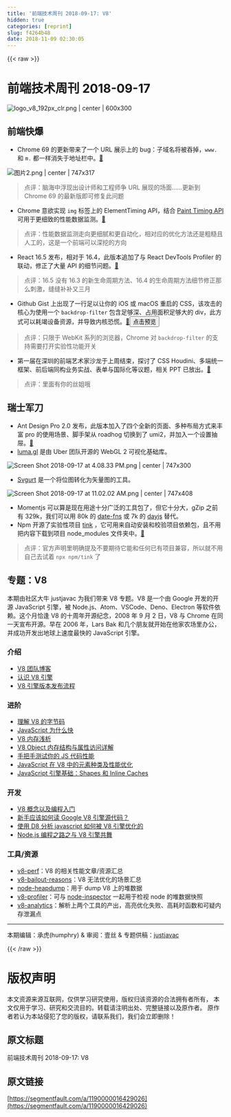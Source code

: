 ```yaml
---
title: '前端技术周刊 2018-09-17: V8'
hidden: true
categories: [reprint]
slug: f4264b48
date: 2018-11-09 02:30:05
---
```


{{< raw >}}
<h1 id="articleHeader0">&#x524D;&#x7AEF;&#x6280;&#x672F;&#x5468;&#x520A; 2018-09-17</h1><p><span class="img-wrap"><img data-src="/img/remote/1460000016429029?w=600&amp;h=300" src="https://static.alili.tech/img/remote/1460000016429029?w=600&amp;h=300" alt="logo_v8_192px_clr.png | center | 600x300" title="logo_v8_192px_clr.png | center | 600x300" style="cursor:pointer;display:inline"></span></p><h2 id="articleHeader1">&#x524D;&#x7AEF;&#x5FEB;&#x7206;</h2><ul><li>Chrome 69 &#x7684;&#x66F4;&#x65B0;&#x5E26;&#x6765;&#x4E86;&#x4E00;&#x4E2A; URL &#x5C55;&#x793A;&#x4E0A;&#x7684; bug&#xFF1A;&#x5B50;&#x57DF;&#x540D;&#x5C06;&#x88AB;&#x541E;&#x6389;&#xFF0C;<code>www.</code> &#x548C; <code>m.</code> &#x90FD;&#x4E00;&#x6837;&#x6D88;&#x5931;&#x4E8E;&#x5730;&#x5740;&#x680F;&#x4E2D;&#x3002;<a href="https://bugs.chromium.org/p/chromium/issues/detail?id=881410" rel="nofollow noreferrer" target="_blank">&#x1F517;</a></li></ul><p><span class="img-wrap"><img data-src="/img/remote/1460000016429030?w=890&amp;h=378" src="https://static.alili.tech/img/remote/1460000016429030?w=890&amp;h=378" alt="&#x56FE;&#x7247;2.png | center | 747x317" title="&#x56FE;&#x7247;2.png | center | 747x317" style="cursor:pointer;display:inline"></span></p><blockquote>&#x70B9;&#x8BC4;&#xFF1A;&#x8111;&#x6D77;&#x4E2D;&#x6D6E;&#x73B0;&#x51FA;&#x8BBE;&#x8BA1;&#x5E08;&#x548C;&#x5DE5;&#x7A0B;&#x5E08;&#x4E89; URL &#x5C55;&#x73B0;&#x7684;&#x573A;&#x9762;&#x2026;&#x2026;&#x66F4;&#x65B0;&#x5230; Chrome 69 &#x7684;&#x6700;&#x65B0;&#x7248;&#x5373;&#x53EF;&#x4FEE;&#x590D;&#x6B64;&#x95EE;&#x9898;</blockquote><ul><li>Chrome &#x610F;&#x6B32;&#x5B9E;&#x73B0; <code>img</code> &#x6807;&#x7B7E;&#x4E0A;&#x7684; ElementTiming API&#xFF0C;&#x7ED3;&#x5408; <a href="https://w3c.github.io/paint-timing/" rel="nofollow noreferrer" target="_blank">Paint Timing API</a> &#x53EF;&#x7528;&#x4E8E;&#x66F4;&#x7EC6;&#x81F4;&#x7684;&#x6027;&#x80FD;&#x6570;&#x636E;&#x76D1;&#x6D4B;&#x3002;<a href="https://groups.google.com/a/chromium.org/forum/#!msg/blink-dev/2twP4Xdd1VI/yFE1pbwVBgAJ" rel="nofollow noreferrer" target="_blank">&#x1F517;</a></li></ul><blockquote>&#x70B9;&#x8BC4;&#xFF1A;&#x6027;&#x80FD;&#x6570;&#x636E;&#x76D1;&#x6D4B;&#x8D70;&#x5411;&#x66F4;&#x7EC6;&#x817B;&#x548C;&#x66F4;&#x81EA;&#x52A8;&#x5316;&#xFF0C;&#x76F8;&#x5BF9;&#x5E94;&#x7684;&#x4F18;&#x5316;&#x65B9;&#x6CD5;&#x8FD8;&#x662F;&#x7C97;&#x7CD9;&#x4E14;&#x4EBA;&#x5DE5;&#x7684;&#xFF0C;&#x8FD9;&#x662F;&#x4E00;&#x4E2A;&#x524D;&#x7AEF;&#x53EF;&#x4EE5;&#x6DF1;&#x6316;&#x7684;&#x65B9;&#x5411;</blockquote><ul><li>React 16.5 &#x53D1;&#x5E03;&#xFF0C;&#x76F8;&#x5BF9;&#x4E8E; 16.4&#xFF0C;&#x6B64;&#x7248;&#x672C;&#x8FFD;&#x52A0;&#x4E86;&#x4E0E; React DevTools Profiler &#x7684;&#x8054;&#x52A8;&#xFF0C;&#x4FEE;&#x6B63;&#x4E86;&#x5927;&#x91CF; API &#x7684;&#x7EC6;&#x8282;&#x95EE;&#x9898;&#x3002;<a href="https://github.com/facebook/react/blob/master/CHANGELOG.md" rel="nofollow noreferrer" target="_blank">&#x1F517;</a></li></ul><blockquote>&#x70B9;&#x8BC4;&#xFF1A;16.5 &#x6CA1;&#x6709; 16.3 &#x7684;&#x65B0;&#x751F;&#x547D;&#x5468;&#x671F;&#x65B9;&#x6CD5;&#x3001;16.4 &#x7684;&#x751F;&#x547D;&#x5468;&#x671F;&#x65B9;&#x6CD5;&#x7EC6;&#x8282;&#x4FEE;&#x6B63;&#x90A3;&#x4E48;&#x523A;&#x6FC0;&#xFF0C;&#x7F1D;&#x7F1D;&#x8865;&#x8865;&#x53C8;&#x4E09;&#x6708;</blockquote><ul><li>Github Gist &#x4E0A;&#x51FA;&#x73B0;&#x4E86;&#x4E00;&#x884C;&#x8DB3;&#x4EE5;&#x8BA9;&#x4F60;&#x7684; iOS &#x6216; macOS &#x91CD;&#x542F;&#x7684; CSS&#xFF0C;&#x8BE5;&#x653B;&#x51FB;&#x7684;&#x6838;&#x5FC3;&#x4E3A;&#x4F7F;&#x7528;&#x4E00;&#x4E2A; <code>backdrop-filter</code> &#x5305;&#x542B;&#x8DB3;&#x591F;&#x6DF1;&#x3001;&#x5360;&#x7528;&#x9762;&#x79EF;&#x8DB3;&#x591F;&#x5927;&#x7684; div&#xFF0C;&#x6B64;&#x65B9;&#x5F0F;&#x53EF;&#x4EE5;&#x8017;&#x7AED;&#x8BBE;&#x5907;&#x8D44;&#x6E90;&#xFF0C;&#x5E76;&#x5BFC;&#x81F4;&#x5185;&#x6838;&#x6050;&#x614C;&#x3002;<a href="https://gist.github.com/pwnsdx/ce64de2760996a6c432f06d612e33aea" rel="nofollow noreferrer" target="_blank">&#x1F517;</a><button class="btn btn-xs btn-default ml10 preview" data-url="pwnsdx/ce64de2760996a6c432f06d612e33aea" data-typeid="1">&#x70B9;&#x51FB;&#x9884;&#x89C8;</button></li></ul><blockquote>&#x70B9;&#x8BC4;&#xFF1A;&#x53EA;&#x9650;&#x4E8E; WebKit &#x7CFB;&#x5217;&#x7684;&#x6D4F;&#x89C8;&#x5668;&#xFF0C;Chrome &#x5BF9; <code>backdrop-filter</code> &#x7684;&#x652F;&#x6301;&#x9700;&#x8981;&#x6253;&#x5F00;&#x5B9E;&#x9A8C;&#x6027;&#x529F;&#x80FD;&#x5F00;&#x5173;</blockquote><ul><li>&#x7B2C;&#x4E00;&#x5C4A;&#x5728;&#x6DF1;&#x5733;&#x7684;&#x524D;&#x7AEF;&#x827A;&#x672F;&#x5BB6;&#x6C99;&#x9F99;&#x4E8E;&#x4E0A;&#x5468;&#x7ED3;&#x675F;&#xFF0C;&#x63A2;&#x8BA8;&#x4E86; CSS Houdini&#x3001;&#x591A;&#x7AEF;&#x7EDF;&#x4E00;&#x6846;&#x67B6;&#x3001;&#x524D;&#x540E;&#x7AEF;&#x540C;&#x6784;&#x4E1A;&#x52A1;&#x5B9E;&#x6218;&#x3001;&#x8868;&#x5355;&#x4E0E;&#x56FD;&#x9645;&#x5316;&#x7B49;&#x8BAE;&#x9898;&#xFF0C;&#x76F8;&#x5173; PPT &#x5DF2;&#x653E;&#x51FA;&#x3002;<a href="https://artist.alibaba.com/" rel="nofollow noreferrer" target="_blank">&#x1F517;</a></li></ul><blockquote>&#x70B9;&#x8BC4;&#xFF1A;&#x91CC;&#x9762;&#x6709;&#x4F60;&#x7684;&#x4E1D;&#x59D0;&#x54E6;</blockquote><h2 id="articleHeader2">&#x745E;&#x58EB;&#x519B;&#x5200;</h2><ul><li>Ant Design Pro 2.0 &#x53D1;&#x5E03;&#xFF0C;&#x6B64;&#x7248;&#x672C;&#x52A0;&#x5165;&#x4E86;&#x56DB;&#x4E2A;&#x5168;&#x65B0;&#x7684;&#x9875;&#x9762;&#x3001;&#x591A;&#x79CD;&#x5E03;&#x5C40;&#x65B9;&#x5F0F;&#x6765;&#x4E30;&#x5BCC; pro &#x7684;&#x4F7F;&#x7528;&#x573A;&#x666F;&#x3001;&#x811A;&#x624B;&#x67B6;&#x4ECE; roadhog &#x5207;&#x6362;&#x5230;&#x4E86; umi2&#xFF0C;&#x5E76;&#x52A0;&#x5165;&#x4E00;&#x4E2A;&#x8BBE;&#x7F6E;&#x62BD;&#x5C49;&#x3002;<a href="https://www.yuque.com/ant-design/ant-design-pro/ant_design_pro_2.0_is_out" rel="nofollow noreferrer" target="_blank">&#x1F517;</a></li><li><a href="https://github.com/uber/luma.gl" rel="nofollow noreferrer" target="_blank">luma.gl</a> &#x662F;&#x7531; Uber &#x56E2;&#x961F;&#x5F00;&#x6E90;&#x7684; WebGL 2 &#x53EF;&#x89C6;&#x5316;&#x57FA;&#x7840;&#x5E93;&#x3002;</li></ul><p><span class="img-wrap"><img data-src="/img/remote/1460000016429031?w=1696&amp;h=682" src="https://static.alili.tech/img/remote/1460000016429031?w=1696&amp;h=682" alt="Screen Shot 2018-09-17 at 4.08.33 PM.png | center | 747x300" title="Screen Shot 2018-09-17 at 4.08.33 PM.png | center | 747x300" style="cursor:pointer;display:inline"></span></p><ul><li><a href="https://svgurt.com/" rel="nofollow noreferrer" target="_blank">Svgurt</a> &#x662F;&#x4E00;&#x4E2A;&#x5C06;&#x4F4D;&#x56FE;&#x8F6C;&#x5316;&#x4E3A;&#x77E2;&#x91CF;&#x56FE;&#x7684;&#x5DE5;&#x5177;&#x3002;</li></ul><p><span class="img-wrap"><img data-src="/img/remote/1460000016429032?w=936&amp;h=511" src="https://static.alili.tech/img/remote/1460000016429032?w=936&amp;h=511" alt="Screen Shot 2018-09-17 at 11.02.02 AM.png | center | 747x408" title="Screen Shot 2018-09-17 at 11.02.02 AM.png | center | 747x408" style="cursor:pointer;display:inline"></span></p><ul><li>Momentjs &#x53EF;&#x4EE5;&#x7B97;&#x662F;&#x73B0;&#x5728;&#x7528;&#x9014;&#x5341;&#x5206;&#x5E7F;&#x6CDB;&#x7684;&#x5DE5;&#x5177;&#x5305;&#x4E86;&#xFF0C;&#x4F46;&#x5B83;&#x5341;&#x5206;&#x5927;&#xFF0C;gZip &#x4E4B;&#x524D;&#x6709; 329k&#xFF0C;&#x6211;&#x4EEC;&#x53EF;&#x4EE5;&#x7528; 80k &#x7684; <a href="https://date-fns.org/" rel="nofollow noreferrer" target="_blank">date-fns</a> &#x6216; 7k &#x7684; <a href="https://github.com/iamkun/dayjs" rel="nofollow noreferrer" target="_blank">dayjs</a> &#x66FF;&#x4EE3;&#x3002;</li><li>Npm &#x5F00;&#x6E90;&#x4E86;&#x5B9E;&#x9A8C;&#x6027;&#x9879;&#x76EE; <a href="https://github.com/npm/tink" rel="nofollow noreferrer" target="_blank">tink</a> &#xFF0C;&#x5B83;&#x53EF;&#x7528;&#x6765;&#x81EA;&#x52A8;&#x5B89;&#x88C5;&#x548C;&#x6821;&#x9A8C;&#x9879;&#x76EE;&#x4F9D;&#x8D56;&#x5305;&#xFF0C;&#x4E14;&#x4E0D;&#x7528;&#x628A;&#x5185;&#x5BB9;&#x4E0B;&#x8F7D;&#x5230;&#x9879;&#x76EE; node_modules &#x6587;&#x4EF6;&#x5939;&#x4E2D;&#x3002;<a href="https://blog.npmjs.org/post/178027064160/next-generation-package-management" rel="nofollow noreferrer" target="_blank">&#x1F517;</a></li></ul><blockquote>&#x70B9;&#x8BC4;&#xFF1A;&#x5B98;&#x65B9;&#x58F0;&#x660E;&#x91CC;&#x660E;&#x786E;&#x63D0;&#x53CA;&#x4E0D;&#x8981;&#x671F;&#x5F85;&#x5B83;&#x80FD;&#x548C;&#x4EFB;&#x4F55;&#x5DF2;&#x6709;&#x9879;&#x76EE;&#x517C;&#x5BB9;&#xFF0C;&#x6240;&#x4EE5;&#x5C31;&#x4E0D;&#x7528;&#x81EA;&#x5DF1;&#x53BB;&#x8BD5;&#x7740; <code>npx npm/tink</code> &#x4E86;</blockquote><h2 id="articleHeader3">&#x4E13;&#x9898;&#xFF1A;V8</h2><p>&#x672C;&#x671F;&#x7531;&#x793E;&#x533A;&#x5927;&#x725B; justjavac &#x4E3A;&#x6211;&#x4EEC;&#x5E26;&#x6765; V8 &#x4E13;&#x9898;&#x3002;V8 &#x662F;&#x4E00;&#x4E2A;&#x7531; Google &#x5F00;&#x53D1;&#x7684;&#x5F00;&#x6E90; JavaScript &#x5F15;&#x64CE;&#xFF0C;&#x88AB; Node.js&#x3001;Atom&#x3001;VSCode&#x3001;Deno&#x3001;Electron &#x7B49;&#x8F6F;&#x4EF6;&#x4F9D;&#x8D56;&#x3002;&#x8FD9;&#x4E2A;&#x6708;&#x6070;&#x9022; V8 &#x7684;&#x5341;&#x5468;&#x5E74;&#x5F00;&#x6E90;&#x7EAA;&#x5FF5;&#xFF0C;2008 &#x5E74; 9 &#x6708; 2 &#x65E5;&#xFF0C;V8 &#x4E0E; Chrome &#x5728;&#x540C;&#x4E00;&#x5929;&#x5BA3;&#x5E03;&#x5F00;&#x6E90;&#x3002;&#x65E9;&#x5728; 2006 &#x5E74;&#xFF0C;Lars Bak &#x548C;&#x51E0;&#x4E2A;&#x670B;&#x53CB;&#x5C31;&#x5F00;&#x59CB;&#x5728;&#x4ED6;&#x5BB6;&#x519C;&#x573A;&#x91CC;&#x529E;&#x516C;&#xFF0C;&#x5E76;&#x6210;&#x529F;&#x5F00;&#x53D1;&#x51FA;&#x5730;&#x7403;&#x4E0A;&#x901F;&#x5EA6;&#x6700;&#x5FEB;&#x7684; JavaScript &#x5F15;&#x64CE;&#x3002;</p><h3 id="articleHeader4">&#x4ECB;&#x7ECD;</h3><ul><li><a href="https://v8project.blogspot.com" rel="nofollow noreferrer" target="_blank">V8 &#x56E2;&#x961F;&#x535A;&#x5BA2;</a></li><li><a href="https://zhuanlan.zhihu.com/p/27628685" rel="nofollow noreferrer" target="_blank">&#x8BA4;&#x8BC6; V8 &#x5F15;&#x64CE;</a></li><li><a href="https://zhuanlan.zhihu.com/p/35038142" rel="nofollow noreferrer" target="_blank">V8 &#x5F15;&#x64CE;&#x7248;&#x672C;&#x53D1;&#x5E03;&#x6D41;&#x7A0B;</a></li></ul><h3 id="articleHeader5">&#x8FDB;&#x9636;</h3><ul><li><a href="https://zhuanlan.zhihu.com/p/28590489" rel="nofollow noreferrer" target="_blank">&#x7406;&#x89E3; V8 &#x7684;&#x5B57;&#x8282;&#x7801;</a></li><li><a href="https://zhuanlan.zhihu.com/p/41130608" rel="nofollow noreferrer" target="_blank">JavaScript &#x4E3A;&#x4EC0;&#x4E48;&#x5FEB;</a></li><li><a href="https://zhuanlan.zhihu.com/p/33816534" rel="nofollow noreferrer" target="_blank">V8 &#x5185;&#x5B58;&#x6D45;&#x6790;</a></li><li><a href="https://zhuanlan.zhihu.com/p/24982678" rel="nofollow noreferrer" target="_blank">V8 Object &#x5185;&#x5B58;&#x7ED3;&#x6784;&#x4E0E;&#x5C5E;&#x6027;&#x8BBF;&#x95EE;&#x8BE6;&#x89E3;</a></li><li><a href="https://cnodejs.org/topic/58b562f97872ea0864fee1a7" rel="nofollow noreferrer" target="_blank">&#x624B;&#x628A;&#x624B;&#x6D4B;&#x8BD5;&#x4F60;&#x7684; JS &#x4EE3;&#x7801;&#x6027;&#x80FD;</a></li><li><a href="https://zhuanlan.zhihu.com/p/29638866" rel="nofollow noreferrer" target="_blank">JavaScript &#x5728; V8 &#x4E2D;&#x7684;&#x5143;&#x7D20;&#x79CD;&#x7C7B;&#x53CA;&#x6027;&#x80FD;&#x4F18;&#x5316;</a></li><li><a href="https://zhuanlan.zhihu.com/p/38202123" rel="nofollow noreferrer" target="_blank">JavaScript &#x5F15;&#x64CE;&#x57FA;&#x7840;&#xFF1A;Shapes &#x548C; Inline Caches</a></li></ul><h3 id="articleHeader6">&#x5F00;&#x53D1;</h3><ul><li><a href="https://zhuanlan.zhihu.com/p/35371048" rel="nofollow noreferrer" target="_blank">V8 &#x6982;&#x5FF5;&#x4EE5;&#x53CA;&#x7F16;&#x7A0B;&#x5165;&#x95E8;</a></li><li><a href="https://www.zhihu.com/question/39014659" rel="nofollow noreferrer" target="_blank">&#x65B0;&#x624B;&#x5E94;&#x8BE5;&#x5982;&#x4F55;&#x8BFB; Google V8 &#x5F15;&#x64CE;&#x6E90;&#x4EE3;&#x7801;&#xFF1F;</a></li><li><a href="https://zhuanlan.zhihu.com/p/25122691" rel="nofollow noreferrer" target="_blank">&#x4F7F;&#x7528; D8 &#x5206;&#x6790; javascript &#x5982;&#x4F55;&#x88AB; V8 &#x5F15;&#x64CE;&#x4F18;&#x5316;&#x7684;</a></li><li><a href="https://cnodejs.org/topic/57590ff62ad3c06f1aa3d571" rel="nofollow noreferrer" target="_blank">Node.js &#x7F16;&#x7A0B;&#x4E4B;&#x8DEF;&#x4E4B;&#x4E0E; V8 &#x5F15;&#x64CE;&#x5171;&#x821E;</a></li></ul><h3 id="articleHeader7">&#x5DE5;&#x5177;/&#x8D44;&#x6E90;</h3><ul><li><a href="https://github.com/thlorenz/v8-perf" rel="nofollow noreferrer" target="_blank">v8-perf</a>&#xFF1A;V8 &#x7684;&#x76F8;&#x5173;&#x6027;&#x80FD;&#x6587;&#x7AE0;/&#x8D44;&#x6E90;&#x6C47;&#x603B;</li><li><a href="https://github.com/vhf/v8-bailout-reasons" rel="nofollow noreferrer" target="_blank">v8-bailout-reasons</a>&#xFF1A;V8 &#x65E0;&#x6CD5;&#x4F18;&#x5316;&#x7684;&#x573A;&#x666F;&#x6C47;&#x603B;</li><li><a href="https://github.com/bnoordhuis/node-heapdump" rel="nofollow noreferrer" target="_blank">node-heapdump</a>&#xFF1A;&#x7528;&#x4E8E; dump V8 &#x4E0A;&#x7684;&#x5806;&#x6570;&#x636E;</li><li><a href="https://github.com/node-inspector/v8-profiler" rel="nofollow noreferrer" target="_blank">v8-profiler</a>&#xFF1A;&#x53EF;&#x4E0E; <a href="https://github.com/node-inspector/node-inspector" rel="nofollow noreferrer" target="_blank">node-inspector</a> &#x4E00;&#x8D77;&#x7528;&#x4E8E;&#x68C0;&#x89C6; node &#x7684;&#x5806;&#x6570;&#x636E;&#x5FEB;&#x7167;</li><li><a href="https://github.com/hyj1991/v8-analytics" rel="nofollow noreferrer" target="_blank">v8-analytics</a>&#xFF1A;&#x89E3;&#x6790;&#x4E0A;&#x4E24;&#x4E2A;&#x5DE5;&#x5177;&#x7684;&#x4EA7;&#x51FA;&#xFF0C;&#x9AD8;&#x4EAE;&#x4F18;&#x5316;&#x5931;&#x8D25;&#x3001;&#x9AD8;&#x8017;&#x65F6;&#x51FD;&#x6570;&#x548C;&#x53EF;&#x7591;&#x5185;&#x5B58;&#x6CC4;&#x6F0F;&#x70B9;</li></ul><hr><p>&#x672C;&#x671F;&#x7F16;&#x8F91;&#xFF1A;&#x627F;&#x864E;(humphry) &amp; &#x5BA1;&#x9605;&#xFF1A;&#x58F9;&#x4E1D; &amp; &#x4E13;&#x9898;&#x4F9B;&#x7A3F;&#xFF1A;<a href="https://github.com/justjavac" rel="nofollow noreferrer" target="_blank">justjavac</a></p>
{{< /raw >}}

# 版权声明
本文资源来源互联网，仅供学习研究使用，版权归该资源的合法拥有者所有，
本文仅用于学习、研究和交流目的。转载请注明出处、完整链接以及原作者。
原作者若认为本站侵犯了您的版权，请联系我们，我们会立即删除！

## 原文标题
前端技术周刊 2018-09-17: V8

## 原文链接
[https://segmentfault.com/a/1190000016429026](https://segmentfault.com/a/1190000016429026)

